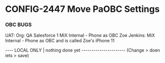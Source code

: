 # CONFIG-2447 Move PaOBC Settings

### OBC BUGS

UAT:
Org: QA Salesforce 1
MiX Internal - Phone as OBC
Zoe Jenkins: MiX Internal - Phone as OBC and is called  Zoe's iPhone 11

---- LOCAL ONLY | nothing done yet ----------------------
(Change > doen iets > save)
